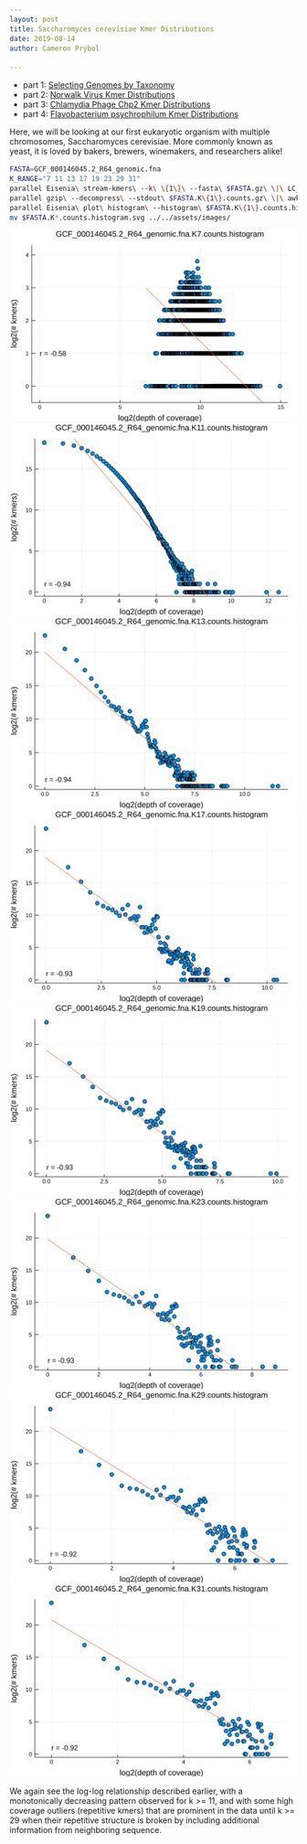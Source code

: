 ```yaml
---
layout: post  
title: Saccharomyces cerevisiae Kmer Distributions  
date: 2019-08-14  
author: Cameron Prybol  

---
```


- part 1: [Selecting Genomes by Taxonomy](/selecting-genomes-by-taxonomy.html)
- part 2: [Norwalk Virus Kmer Distributions](/norwalk-virus-kmer-distributions.html)
- part 3: [Chlamydia Phage Chp2 Kmer Distributions](/chlamydia-phage-chp2-kmer-distributions.html)
- part 4: [Flavobacterium psychrophilum Kmer Distributions](/flavobacterium-psychrophilum-kmer-distributions.html)

Here, we will be looking at our first eukaryotic organism with multiple chromosomes, Saccharomyces cerevisiae. More commonly known as yeast, it is loved by bakers, brewers, winemakers, and researchers alike!

```bash
FASTA=GCF_000146045.2_R64_genomic.fna
K_RANGE="7 11 13 17 19 23 29 31"
parallel Eisenia\ stream-kmers\ --k\ \{1\}\ --fasta\ $FASTA.gz\ \|\ LC_ALL=C\ sort\ --temporary-directory\ \.\ --compress-program\ gzip \|\ uniq\ --count\ \| gzip\ \>\ $FASTA.K\{1\}.counts.gz ::: $K_RANGE
parallel gzip\ --decompress\ --stdout\ $FASTA.K\{1\}.counts.gz\ \|\ awk\ \'\{print\ \$1\}\'\ \|\ LC_ALL=C\ sort\ --numeric\ \|\ uniq\ --count\ \>\ $FASTA.K\{1\}.counts.histogram ::: $K_RANGE
parallel Eisenia\ plot\ histogram\ --histogram\ $FASTA.K\{1\}.counts.histogram ::: $K_RANGE
mv $FASTA.K*.counts.histogram.svg ../../assets/images/
```

![](../assets/images/GCF_000146045.2_R64_genomic.fna.K7.counts.histogram.svg)
![](../assets/images/GCF_000146045.2_R64_genomic.fna.K11.counts.histogram.svg)
![](../assets/images/GCF_000146045.2_R64_genomic.fna.K13.counts.histogram.svg)
![](../assets/images/GCF_000146045.2_R64_genomic.fna.K17.counts.histogram.svg)
![](../assets/images/GCF_000146045.2_R64_genomic.fna.K19.counts.histogram.svg)
![](../assets/images/GCF_000146045.2_R64_genomic.fna.K23.counts.histogram.svg)
![](../assets/images/GCF_000146045.2_R64_genomic.fna.K29.counts.histogram.svg)
![](../assets/images/GCF_000146045.2_R64_genomic.fna.K31.counts.histogram.svg)

We again see the log-log relationship described earlier, with a monotonically decreasing pattern observed for k >= 11, and with some high coverage outliers (repetitive kmers) that are prominent in the data until k >= 29 when their repetitive structure is broken by including additional information from neighboring sequence.
